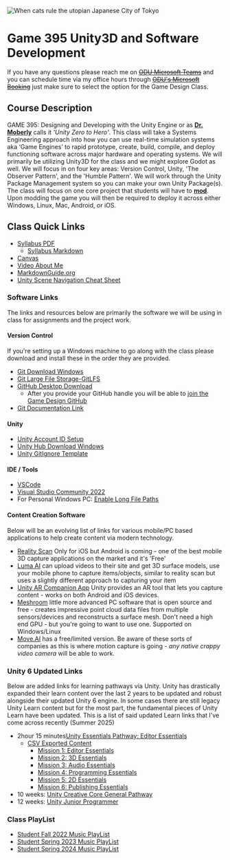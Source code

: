 ![When cats rule the utopian Japanese City of Tokyo](./Images/DALLE/Spring2024.png)

# Game 395 Unity3D and Software Development

If you have any questions please reach me on ~~[ODU Microsoft Teams](https://teams.microsoft.com/l/chat/0/0?users=jshull@odu.edu)~~ and you can schedule time via my office hours through ~~[ODU's Microsoft Booking](https://outlook.office.com/bookwithme/user/a264cdcc1bda4ce4884e4b052b89bdc3@odu.edu/meetingtype/RDiapeLfhkq1XJ5topb6_g2?anonymous)~~ just make sure to select the option for the Game Design Class.

## Course Description

GAME 395: Designing and Developing with the Unity Engine or as **[Dr. Moberly](https://www.odu.edu/directory/people/k/kmoberly)** calls it *'Unity Zero to Hero'*. This class will take a Systems Engineering approach into how you can use real-time simulation systems aka ‘Game Engines’ to rapid prototype, create, build, compile, and deploy functioning software across major hardware and operating systems. We will primarily be utilizing Unity3D for the class and we might explore Godot as well. We will focus in on four key areas: Version Control, Unity, 'The Observer Pattern', and the 'Humble Pattern'. We will work through the Unity Package Management system so you can make your own Unity Package(s). The class will focus on one core project that students will have to **[mod](https://en.wikipedia.org/wiki/Video_game_modding)**. Upon modding the game you will then be required to deploy it across either Windows, Linux, Mac, Android, or iOS.

## Class Quick Links

* [Syllabus PDF](./Docs/Syllabus.pdf)
  * [Syllabus Markdown](./Docs/Syllabus.md)
* [Canvas](https://canvas.odu.edu/courses/154469)
* [Video About Me](https://youtu.be/F-wHUHyhsLw)
* [MarkdownGuide.org](https://www.markdownguide.org/)
* [Unity Scene Navigation Cheat Sheet](./UnityEssentials/_Shortcuts-Cheat_Sheet.txt)

### Software Links

The links and resources below are primarily the software we will be using in class for assignments and the project work.

#### Version Control

If you're setting up a Windows machine to go along with the class please download and install these in the order they are provided.

* [Git Download Windows](https://git-scm.com/download/win)
* [Git Large File Storage-GitLFS](https://git-lfs.com/)
* [GitHub Desktop Download](https://desktop.github.com/)
  * After you provide your GitHub handle you will be able to [join the Game Design GitHub](https://github.com/Game-Design-ODU)
* [Git Documentation Link](https://git-scm.com/docs)

#### Unity

* [Unity Account ID Setup](https://id.unity.com/en/conversations/81585787-95d9-4532-9429-8dc13dc2939f019f)
* [Unity Hub Download Windows](https://unity.com/download)
* [Unity GitIgnore Template](https://github.com/github/gitignore/blob/main/Unity.gitignore)

#### IDE / Tools

* [VSCode](https://code.visualstudio.com/download)
* [Visual Studio Community 2022](https://visualstudio.microsoft.com/downloads/)
* For Personal Windows PC: [Enable Long File Paths](https://www.autodesk.com/support/technical/article/caas/sfdcarticles/sfdcarticles/The-Windows-10-default-path-length-limitation-MAX-PATH-is-256-characters.html)

#### Content Creation Software

Below will be an evolving list of links for various mobile/PC based applications to help create content via modern technology.

* [Reality Scan](https://www.unrealengine.com/en-US/blog/realityscan-is-now-free-to-download-on-ios) Only for iOS but Android is coming - one of the best mobile 3D capture applications on the market and it's 'Free'
* [Luma AI](https://lumalabs.ai/) can upload videos to their site and get 3D surface models, use your mobile phone to capture items/objects, similar to reality scan but uses a slightly different approach to capturing your item
* [Unity AR Companion App](https://blog.unity.com/technology/the-ar-companion-app-is-now-available) Unity provides an AR tool that lets you capture content - works on both Android and iOS devices.
* [Meshroom](https://alicevision.org/#meshroom) little more advanced PC software that is open source and free - creates impressive point cloud data files from multiple sensors/devices and reconstructs a surface mesh. Don't need a high end GPU - but you're going to want to use one. Supported on Windows/Linux
* [Move.AI](https://www.move.ai/) has a free/limited version. Be aware of these sorts of companies as this is where motion capture is going - *any native crappy video camera* will be able to work.

### Unity 6 Updated Links

Below are added links for learning pathways via Unity. Unity has drastically expanded their learn content over the last 2 years to be updated and robust alongside their updated Unity 6 engine. In some cases there are still legacy Unity Learn content but for the most part, the fundamental pieces of Unity Learn have been updated. This is a list of said updated Learn links that I've come across recently (Summer 2025)

* 2hour 15 minutes[Unity Essentials Pathway: Editor Essentials](https://learn.unity.com/pathway/unity-essentials/unit/editor-essentials?version=6.0)
  * [CSV Exported Content](./UnityEssentials/UL_Unity_Essentials_6_0.csv)
    * [Mission 1: Editor Essentials](https://learn.unity.com/tutorial/66f2e7e9edbc2a01255f7970?utm_campaign=082025_fe12ebbc-a5d3-4d6b-8df7-3f0ba24911d5&utm_medium=LMS&utm_source=outline&version=6.0)
    * [Mission 2: 3D Essentials](https://learn.unity.com/tutorial/66436805edbc2a14bb979ed8?utm_campaign=082025_fe12ebbc-a5d3-4d6b-8df7-3f0ba24911d5&utm_medium=LMS&utm_source=outline&version=6.0)
    * [Mission 3: Audio Essentials](https://learn.unity.com/tutorial/6699eaa4edbc2a0f30162b3e?utm_campaign=082025_fe12ebbc-a5d3-4d6b-8df7-3f0ba24911d5&utm_medium=LMS&utm_source=outline&version=6.0)
    * [Mission 4: Programming Essentials](https://learn.unity.com/tutorial/6699f6f6edbc2a0fecfe98fd?utm_campaign=082025_fe12ebbc-a5d3-4d6b-8df7-3f0ba24911d5&utm_medium=LMS&utm_source=outline&version=6.0)
    * [Mission 5: 2D Essentials](https://learn.unity.com/tutorial/669a09c3edbc2a108606469a?utm_campaign=082025_fe12ebbc-a5d3-4d6b-8df7-3f0ba24911d5&utm_medium=LMS&utm_source=outline&version=6.0)
    * [Mission 6: Publishing Essentials](https://learn.unity.com/tutorial/669a0e92edbc2a1087c9ba97?utm_campaign=082025_fe12ebbc-a5d3-4d6b-8df7-3f0ba24911d5&utm_medium=LMS&utm_source=outline&version=6.0)
* 10 weeks: [Unity Creative Core General Pathway](https://learn.unity.com/pathway/creative-core)
* 12 weeks: [Unity Junior Programmer](https://learn.unity.com/pathway/junior-programmer)

### Class PlayList

* [Student Fall 2022 Music PlayList](https://music.apple.com/us/playlist/game-395-23699/pl.u-xlyNEdNCDpkae)
* [Student Spring 2023 Music PlayList](https://music.apple.com/us/playlist/game395-odu-33915/pl.u-KVXBk1vFRmZPd)
* [Student Spring 2024 Music PlayList](https://music.apple.com/us/playlist/game395-odu-31608/pl.u-oZyl32Zul0R7D)
